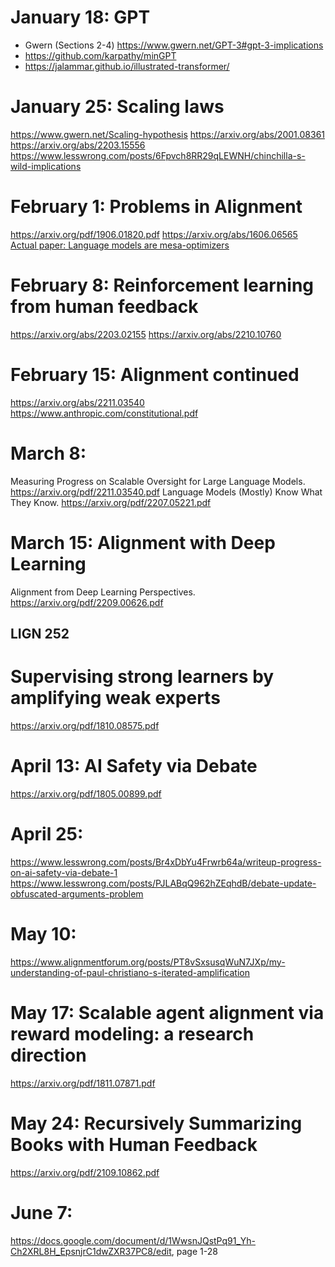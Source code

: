 # January 18: GPT
* Gwern (Sections 2-4) https://www.gwern.net/GPT-3#gpt-3-implications 
* https://github.com/karpathy/minGPT
* https://jalammar.github.io/illustrated-transformer/

# January 25: Scaling laws
https://www.gwern.net/Scaling-hypothesis
https://arxiv.org/abs/2001.08361
https://arxiv.org/abs/2203.15556 https://www.lesswrong.com/posts/6Fpvch8RR29qLEWNH/chinchilla-s-wild-implications

# February 1: Problems in Alignment 
https://arxiv.org/pdf/1906.01820.pdf
https://arxiv.org/abs/1606.06565
[Actual paper: Language models are mesa-optimizers](https://arxiv.org/pdf/2212.10559.pdf)

# February 8: Reinforcement learning from human feedback
https://arxiv.org/abs/2203.02155
https://arxiv.org/abs/2210.10760

# February 15: Alignment continued
https://arxiv.org/abs/2211.03540
https://www.anthropic.com/constitutional.pdf

# March 8:
Measuring Progress on Scalable Oversight for Large Language Models. https://arxiv.org/pdf/2211.03540.pdf
Language Models (Mostly) Know What They Know. https://arxiv.org/pdf/2207.05221.pdf


# March 15: Alignment with Deep Learning
Alignment from Deep Learning Perspectives. https://arxiv.org/pdf/2209.00626.pdf

LIGN 252
---
# Supervising strong learners by amplifying weak experts
https://arxiv.org/pdf/1810.08575.pdf

# April 13: AI Safety via Debate
https://arxiv.org/pdf/1805.00899.pdf

# April 25: 
https://www.lesswrong.com/posts/Br4xDbYu4Frwrb64a/writeup-progress-on-ai-safety-via-debate-1
https://www.lesswrong.com/posts/PJLABqQ962hZEqhdB/debate-update-obfuscated-arguments-problem

# May 10:
https://www.alignmentforum.org/posts/PT8vSxsusqWuN7JXp/my-understanding-of-paul-christiano-s-iterated-amplification

# May 17: Scalable agent alignment via reward modeling: a research direction
https://arxiv.org/pdf/1811.07871.pdf

# May 24: Recursively Summarizing Books with Human Feedback
https://arxiv.org/pdf/2109.10862.pdf

# June 7:
https://docs.google.com/document/d/1WwsnJQstPq91_Yh-Ch2XRL8H_EpsnjrC1dwZXR37PC8/edit, page 1-28

